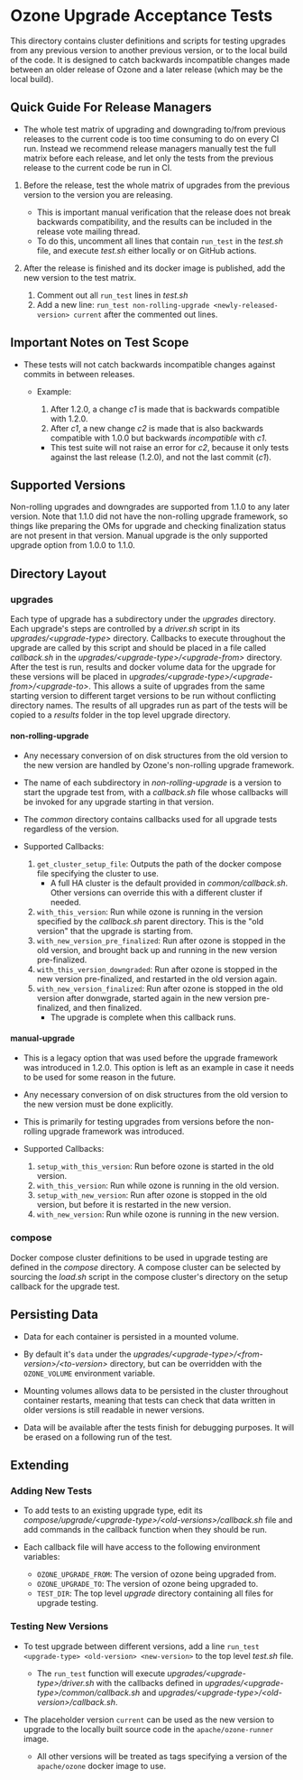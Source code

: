 <!---
  Licensed under the Apache License, Version 2.0 (the "License");
  you may not use this file except in compliance with the License.
  You may obtain a copy of the License at

   http://www.apache.org/licenses/LICENSE-2.0

  Unless required by applicable law or agreed to in writing, software
  distributed under the License is distributed on an "AS IS" BASIS,
  WITHOUT WARRANTIES OR CONDITIONS OF ANY KIND, either express or implied.
  See the License for the specific language governing permissions and
  limitations under the License. See accompanying LICENSE file.
-->

# Ozone Upgrade Acceptance Tests

This directory contains cluster definitions and scripts for testing upgrades from any previous version to another
previous version, or to the local build of the code. It is designed to catch backwards incompatible changes made between
an older release of Ozone and a later release (which may be the local build).

## Quick Guide For Release Managers

- The whole test matrix of upgrading and downgrading to/from previous releases to the current code is too time consuming to do on every CI run. Instead we recommend release managers manually test the full matrix before each release, and let only the tests from the previous release to the current code be run in CI.

1. Before the release, test the whole matrix of upgrades from the previous version to the version you are releasing.
    - This is important manual verification that the release does not break backwards compatibility, and the results can be included in the release vote mailing thread.
    - To do this, uncomment all lines that contain `run_test` in the *test.sh* file, and execute *test.sh* either locally or on GitHub actions.

2. After the release is finished and its docker image is published, add the new version to the test matrix.
    1. Comment out all `run_test` lines in *test.sh*
    2. Add a new line: `run_test non-rolling-upgrade <newly-released-version> current` after the commented out lines.

## Important Notes on Test Scope

- These tests will not catch backwards incompatible changes against commits in between releases.
    - Example:
        1. After 1.2.0, a change *c1* is made that is backwards compatible with 1.2.0.
        2. After *c1*, a new change *c2* is made that is also backwards compatible with 1.0.0 but backwards *incompatible* with *c1*.

        - This test suite will not raise an error for *c2*, because it only tests against the last release
        (1.2.0), and not the last commit (*c1*).

## Supported Versions

Non-rolling upgrades and downgrades are supported from 1.1.0 to any later version. Note that 1.1.0 did not have the non-rolling upgrade framework, so things like preparing the OMs for upgrade and checking finalization status are not present in that version. Manual upgrade is the only supported upgrade option from 1.0.0 to 1.1.0.

## Directory Layout

### upgrades

Each type of upgrade has a subdirectory under the *upgrades* directory. Each upgrade's steps are controlled by a *driver.sh* script in its *upgrades/\<upgrade-type>* directory. Callbacks to execute throughout the upgrade are called by this script and should be placed in a file called *callback.sh* in the *upgrades/\<upgrade-type>/\<upgrade-from>* directory. After the test is run, results and docker volume data for the upgrade for these versions will be placed in *upgrades/\<upgrade-type>/\<upgrade-from>/\<upgrade-to>*. This allows a suite of upgrades from the same starting version to different target versions to be run without conflicting directory names. The results of all upgrades run as part of the tests will be copied to a *results* folder in the top level upgrade directory.

#### non-rolling-upgrade

- Any necessary conversion of on disk structures from the old version to the new version are handled by Ozone's non-rolling upgrade framework.

- The name of each subdirectory in *non-rolling-upgrade* is a version to start the upgrade test from, with a *callback.sh* file whose callbacks will be invoked for any upgrade starting in that version.

- The *common* directory contains callbacks used for all upgrade tests regardless of the version.

- Supported Callbacks:
    1. `get_cluster_setup_file`: Outputs the path of the docker compose file specifying the cluster to use.
        - A full HA cluster is the default provided in *common/callback.sh*. Other versions can override this with a different cluster if needed.
    3. `with_this_version`: Run while ozone is running in the version specified by the *callback.sh* parent directory. This is the "old version" that the upgrade is starting from.
    4. `with_new_version_pre_finalized`: Run after ozone is stopped in the old version, and brought back up and running in the new version pre-finalized.
    5. `with_this_version_downgraded`: Run after ozone is stopped in the new version pre-finalized, and restarted in the old version again.
    6. `with_new_version_finalized`: Run after ozone is stopped in the old version after donwgrade, started again in the new version pre-finalized, and then finalized.
        - The upgrade is complete when this callback runs.

#### manual-upgrade

- This is a legacy option that was used before the upgrade framework was introduced in 1.2.0. This option is left as an example in case it needs to be used for some reason in the future.

- Any necessary conversion of on disk structures from the old version to the new version must be done explicitly.

- This is primarily for testing upgrades from versions before the non-rolling upgrade framework was introduced.

- Supported Callbacks:
    1. `setup_with_this_version`: Run before ozone is started in the old version.
    3. `with_this_version`: Run while ozone is running in the old version.
    3. `setup_with_new_version`: Run after ozone is stopped in the old version, but before it is restarted in the new version.
    4. `with_new_version`: Run while ozone is running in the new version.

### compose

Docker compose cluster definitions to be used in upgrade testing are defined in the *compose* directory. A compose cluster can be selected by sourcing the *load.sh* script in the compose cluster's directory on the setup callback for the upgrade test.

## Persisting Data

- Data for each container is persisted in a mounted volume.

- By default it's `data` under the *upgrades/\<upgrade-type>/\<from-version>/\<to-version>* directory, but can be overridden with the `OZONE_VOLUME` environment variable.

- Mounting volumes allows data to be persisted in the cluster throughout container restarts, meaning that tests can check that data written in older versions is still readable in newer versions.

- Data will be available after the tests finish for debugging purposes. It will be erased on a following run of the test.

## Extending

### Adding New Tests

- To add tests to an existing upgrade type, edit its *compose/upgrade/\<upgrade-type>/\<old-versions>/callback.sh* file and add commands in the callback function when they should be run.

- Each callback file will have access to the following environment variables:
    - `OZONE_UPGRADE_FROM`: The version of ozone being upgraded from.
    - `OZONE_UPGRADE_TO`: The version of ozone being upgraded to.
    - `TEST_DIR`: The top level *upgrade* directory containing all files for upgrade testing.

### Testing New Versions

- To test upgrade between different versions, add a line `run_test <upgrade-type> <old-version> <new-version>` to the top level *test.sh* file.
    -  The `run_test` function will execute *upgrades/\<upgrade-type>/driver.sh* with the callbacks defined in *upgrades/\<upgrade-type>/common/callback.sh* and *upgrades/\<upgrade-type>/\<old-version>/callback.sh*.

- The placeholder version `current` can be used as the new version to upgrade to the locally built source code in the `apache/ozone-runner` image.
    - All other versions will be treated as tags specifying a version of the `apache/ozone` docker image to use.
